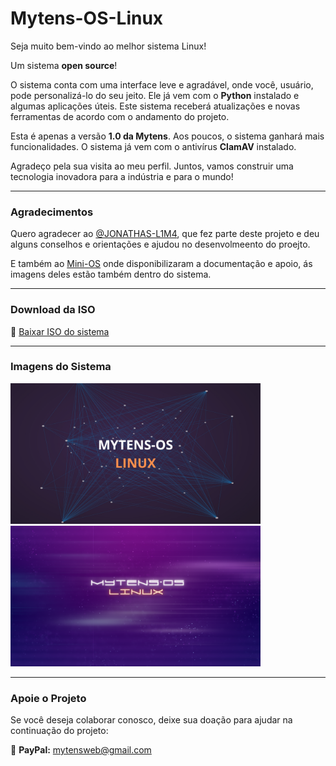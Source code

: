 # Mytens-OS-Linux

Seja muito bem-vindo ao melhor sistema Linux!

Um sistema **open source**! 

O sistema conta com uma interface leve e agradável, onde você, usuário, pode personalizá-lo do seu jeito. Ele já vem com o **Python** instalado e algumas aplicações úteis. Este sistema receberá atualizações e novas ferramentas de acordo com o andamento do projeto.

Esta é apenas a versão **1.0 da Mytens**. Aos poucos, o sistema ganhará mais funcionalidades. O sistema já vem com o antivírus **ClamAV** instalado.

Agradeço pela sua visita ao meu perfil. Juntos, vamos construir uma tecnologia inovadora para a indústria e para o mundo!

---

### Agradecimentos

Quero agradecer ao [@JONATHAS-L1M4](https://github.com/JONATHAS-L1M4), que fez parte deste projeto e deu alguns conselhos e orientações e ajudou no desenvolmeento do proejto.

E também ao [Mini-OS](https://github.com/minios-linux/minios-live/wiki?lang=pt) onde disponibilizaram a documentação e apoio, ás imagens deles estão também dentro do sistema.

---

### Download da ISO

🔗 [Baixar ISO do sistema](https://mega.nz/file/d8wVUajB#Sj7s1KBtVQzUmoBxu6IaFhW4TZ5A1SidZ-1CQ1vaoLk)

---

### Imagens do Sistema

<img src="./img/MYTENS-OS LINUX.png" alt="Mytens OS Linux" width="400">
<img src="./img/MYTENS.png" alt="Mytens Logo" width="400">

---

### Apoie o Projeto

Se você deseja colaborar conosco, deixe sua doação para ajudar na continuação do projeto:

📩 **PayPal:** mytensweb@gmail.com
